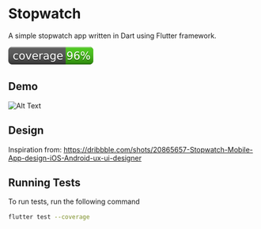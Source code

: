 # Stopwatch

A simple stopwatch app written in Dart using Flutter framework.

[![Coverage](./coverage_badge.svg?sanitize=true)](https://about.codecov.io/)

## Demo

![Alt Text](https://media.giphy.com/media/v1.Y2lkPTc5MGI3NjExMzl3ZzYyYTh5ZTY1eHh6YW4xYWd6dDlnd2NwcjVnaXM3YXVieDJuZCZlcD12MV9pbnRlcm5hbF9naWZfYnlfaWQmY3Q9Zw/Y1IAEXaD3ih12Mlot4/giphy.gif)

## Design

Inspiration from: https://dribbble.com/shots/20865657-Stopwatch-Mobile-App-design-iOS-Android-ux-ui-designer

## Running Tests

To run tests, run the following command

```bash
flutter test --coverage
```

